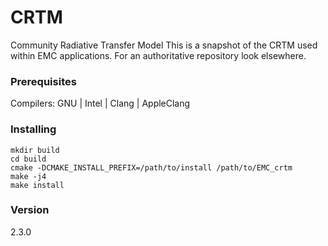 # CRTM

Community Radiative Transfer Model
This is a snapshot of the CRTM used within EMC applications.
For an authoritative repository look elsewhere.

### Prerequisites

Compilers: GNU | Intel | Clang | AppleClang


### Installing

```
mkdir build
cd build
cmake -DCMAKE_INSTALL_PREFIX=/path/to/install /path/to/EMC_crtm
make -j4
make install
```


### Version
2.3.0
